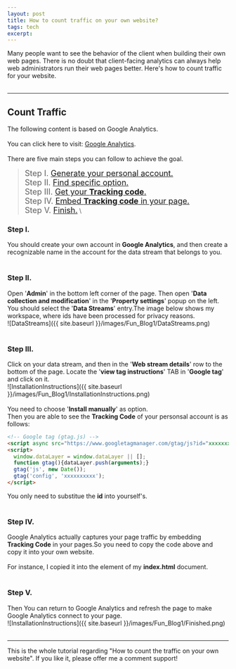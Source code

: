```yaml
---
layout: post
title: How to count traffic on your own website?
tags: tech
excerpt:
---
```

  
Many people want to see the behavior of the client when building their own web pages. There is no doubt that client-facing analytics can always help web administrators run their web pages better. Here's how to count traffic for your website.<br/>
<br/>

---

## Count Traffic
The following content is based on Google Analytics.<br/>
<br/>
You can click here to visit: [Google Analytics](https://analytics.google.com/analytics/web).<br/>
<br/>
There are five main steps you can follow to achieve the goal.<br/>

> <font size = 4>Step I.  <a href="#stepone">Generate your personal account.</a></font> \
> <font size = 4>Step II. <a href="#steptwo">Find specific option.</a></font> \
> <font size = 4>Step III. <a href="#stepthree">Get your **Tracking code**.</a></font> \
> <font size = 4>Step IV. <a href="#stepfour">Embed **Tracking code** in your page.</a></font> \
> <font size = 4>Step V. <a href="#finish">Finish.</a></font> \

### <a id = "stepone">Step I.</a>
You should create your own account in **Google Analytics**, and then create a recognizable name in the account for the data stream that belongs to you.<br/>
<br/>
### <a id = "steptwo">Step II.</a>
Open '**Admin**' in the bottom left corner of the page. Then open '**Data collection and modification**' in the '**Property settings**' popup on the left. You should select the '**Data Streams**' entry.The image below shows my workspace, where ids have been processed for privacy reasons.<br/>
![DataStreams]({{ site.baseurl }}/images/Fun_Blog1/DataStreams.png)<br/>
<br/>
### <a id = "stepthree">Step III.</a>
Click on your data stream, and then in the '**Web stream details**' row to the bottom of the page. Locate the '**view tag instructions**' TAB in '**Google tag**' and click on it.<br/>
![InstallationInstructions]({{ site.baseurl }}/images/Fun_Blog1/InstallationInstructions.png)<br/>
<br/>
You need to choose '**Install manually**' as option.<br/>
Then you are able to see the **Tracking Code** of your personsal account is as follows:<br/>
```html
<!-- Google tag (gtag.js) -->
<script async src="https://www.googletagmanager.com/gtag/js?id="xxxxxxxxxx"></script>
<script>
  window.dataLayer = window.dataLayer || [];
  function gtag(){dataLayer.push(arguments);}
  gtag('js', new Date());
  gtag('config', 'xxxxxxxxxx');
</script>
```
You only need to substitue the **id** into yourself's.<br/>
<br/>
### <a id = "stepfour">Step IV.</a>
Google Analytics actually captures your page traffic by embedding **Tracking Code** in your pages.So you need to copy the code above and copy it into your own website.<br/>
<br/>
For instance, I copied it into the **<head>** element of my **index.html** document.<br/>
<br/>
### <a id = "finish">Step V.</a>
Then You can return to Google Analytics and refresh the page to make Google Analytics connect to your page.<br/>
![InstallationInstructions]({{ site.baseurl }}/images/Fun_Blog1/Finished.png)<br/>
<br/>

---

This is the whole tutorial regarding "How to count the traffic on your own website". If you like it, please offer me a comment support!<br/>
<br/>

